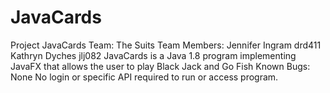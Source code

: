 # JavaCards
Project JavaCards
Team: The Suits
Team Members:
Jennifer Ingram drd411
Kathryn Dyches jlj082
JavaCards is a Java 1.8 program implementing JavaFX that allows the user to play Black Jack and Go Fish
Known Bugs: None
No login or specific API required to run or access program.
